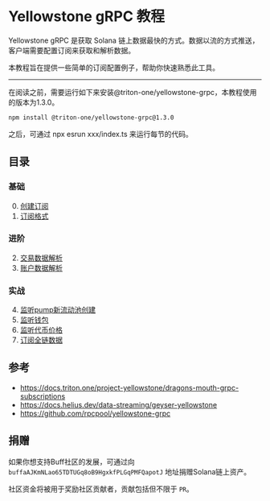 # Yellowstone gRPC 教程

Yellowstone gRPC 是获取 Solana 链上数据最快的方式。数据以流的方式推送，客户端需要配置订阅来获取和解析数据。

本教程旨在提供一些简单的订阅配置例子，帮助你快速熟悉此工具。

---

在阅读之前，需要运行如下来安装@triton-one/yellowstone-grpc，本教程使用的版本为1.3.0。

```bash
npm install @triton-one/yellowstone-grpc@1.3.0
```

之后，可通过 npx esrun xxx/index.ts 来运行每节的代码。

## 目录

### 基础

0. [创建订阅](./0-sub/)
1. [订阅格式](./01-format/)

### 进阶

2. [交易数据解析](./02-txn-parser/)
3. [账户数据解析](./03-account-parser/)

### 实战

4. [监听pump新流动池创建](./04-example-subNewPool/)
5. [监听钱包](./05-example-subWallet/)
6. [监听代币价格](./06-example-subPrice/)
7. [订阅全链数据](./07-example-subBlock/)

## 参考

- https://docs.triton.one/project-yellowstone/dragons-mouth-grpc-subscriptions
- https://docs.helius.dev/data-streaming/geyser-yellowstone
- https://github.com/rpcpool/yellowstone-grpc

## 捐赠

如果你想支持Buff社区的发展，可通过向 `buffaAJKmNLao65TDTUGq8oB9HgxkfPLGqPMFQapotJ` 地址捐赠Solana链上资产。

社区资金将被用于奖励社区贡献者，贡献包括但不限于 `PR`。